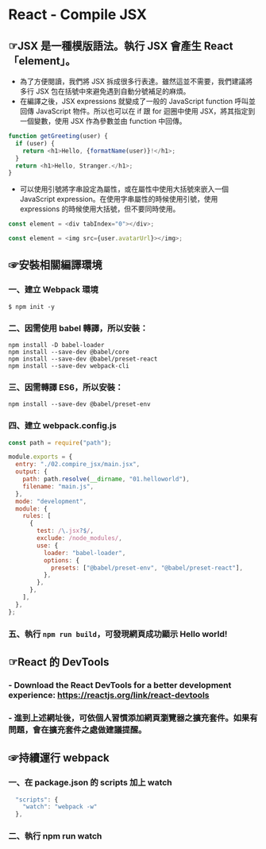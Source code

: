 # React - Compile JSX

## &#9758;JSX 是一種模版語法。執行 JSX 會產生 React「element」。

- 為了方便閱讀，我們將 JSX 拆成很多行表達。雖然這並不需要，我們建議將多行 JSX 包在括號中來避免遇到自動分號補足的麻煩。
- 在編譯之後，JSX expressions 就變成了一般的 JavaScript function 呼叫並回傳 JavaScript 物件。所以也可以在 if 跟 for 迴圈中使用 JSX，將其指定到一個變數，使用 JSX 作為參數並由 function 中回傳。

```javascript
function getGreeting(user) {
  if (user) {
    return <h1>Hello, {formatName(user)}!</h1>;
  }
  return <h1>Hello, Stranger.</h1>;
}
```

- 可以使用引號將字串設定為屬性，或在屬性中使用大括號來嵌入一個 JavaScript expression。在使用字串屬性的時候使用引號，使用 expressions 的時候使用大括號，但不要同時使用。

```javascript
const element = <div tabIndex="0"></div>;
```

```javascript
const element = <img src={user.avatarUrl}></img>;
```

## &#9758;安裝相關編譯環境

### 一、建立 Webpack 環境

```terminal
$ npm init -y
```

### 二、因需使用 babel 轉譯，所以安裝：

```terminal
npm install -D babel-loader
npm install --save-dev @babel/core
npm install --save-dev @babel/preset-react
npm install --save-dev webpack-cli
```

### 三、因需轉譯 ES6，所以安裝：

```terminal
npm install --save-dev @babel/preset-env
```

### 四、建立 webpack.config.js

```javascript
const path = require("path");

module.exports = {
  entry: "./02.compire_jsx/main.jsx",
  output: {
    path: path.resolve(__dirname, "01.helloworld"),
    filename: "main.js",
  },
  mode: "development",
  module: {
    rules: [
      {
        test: /\.jsx?$/,
        exclude: /node_modules/,
        use: {
          loader: "babel-loader",
          options: {
            presets: ["@babel/preset-env", "@babel/preset-react"],
          },
        },
      },
    ],
  },
};
```

### 五、執行 `npm run build`，可發現網頁成功顯示 Hello world!

## &#9758;React 的 DevTools

### - Download the React DevTools for a better development experience: https://reactjs.org/link/react-devtools

### - 進到上述網址後，可依個人習慣添加網頁瀏覽器之擴充套件。如果有問題，會在擴充套件之處做建議提醒。

## &#9758;持續運行 webpack

### 一、在 package.json 的 scripts 加上 watch

```javascript
  "scripts": {
    "watch": "webpack -w"
  },
```

### 二、執行 npm run watch
